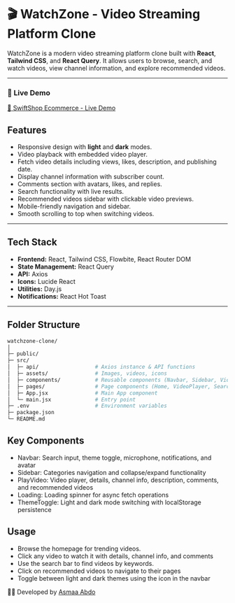 # 🎬 WatchZone - Video Streaming Platform Clone

WatchZone is a modern video streaming platform clone built with **React**, **Tailwind CSS**, and **React Query**. It allows users to browse, search, and watch videos, view channel information, and explore recommended videos.

---

### 🔗 Live Demo  
[🚀 SwiftShop Ecommerce - Live Demo](https://asmaa-abdo22.github.io/WatchZone/)  

## Features

- Responsive design with **light** and **dark** modes.
- Video playback with embedded video player.
- Fetch video details including views, likes, description, and publishing date.
- Display channel information with subscriber count.
- Comments section with avatars, likes, and replies.
- Search functionality with live results.
- Recommended videos sidebar with clickable video previews.
- Mobile-friendly navigation and sidebar.
- Smooth scrolling to top when switching videos.

---

## Tech Stack

- **Frontend:** React, Tailwind CSS, Flowbite, React Router DOM
- **State Management:** React Query
- **API:** Axios
- **Icons:** Lucide React
- **Utilities:** Day.js
- **Notifications:** React Hot Toast

---

## Folder Structure

   ```bash
watchzone-clone/
│
├─ public/                 
├─ src/
│  ├─ api/                  # Axios instance & API functions
│  ├─ assets/               # Images, videos, icons
│  ├─ components/           # Reusable components (Navbar, Sidebar, VideoCard, etc.)
│  ├─ pages/                # Page components (Home, VideoPlayer, SearchResults)             
│  ├─ App.jsx               # Main App component
│  └─ main.jsx              # Entry point
├─ .env                     # Environment variables
├─ package.json
└─ README.md
 ```

## Key Components
- Navbar: Search input, theme toggle, microphone, notifications, and avatar
- Sidebar: Categories navigation and collapse/expand functionality
- PlayVideo: Video player, details, channel info, description, comments, and recommended videos
- Loading: Loading spinner for async fetch operations
- ThemeToggle: Light and dark mode switching with localStorage persistence

## Usage
- Browse the homepage for trending videos.
- Click any video to watch it with details, channel info, and comments
- Use the search bar to find videos by keywords.
- Click on recommended videos to navigate to their pages
- Toggle between light and dark themes using the icon in the navbar

👩‍💻 Developed by [Asmaa Abdo](https://github.com/asmaa-abdo22) 



